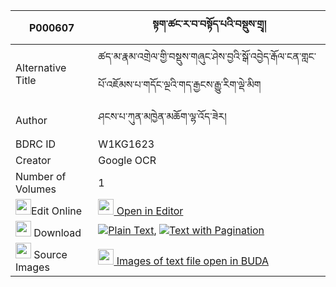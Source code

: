 |P000607|སྟག་ཚང་ར་བ་བསྟོད་པའི་བསྡུས་གྲྭ། 
| --- | --- 
|Alternative Title |ཚད་མ་རྣམ་འགྲེལ་གྱི་བསྡུས་གཞུང་ཤེས་བྱའི་སྒོ་འབྱེད་རྒོལ་ངན་གླང་པོ་འཇོམས་པ་གདོང་ལྔའི་གད་རྒྱངས་རྒྱུ་རིག་ལྡེ་མིག
|Author| ཤངས་པ་ཀུན་མཁྱེན་མཆོག་ལྷ་འོད་ཟེར།
|BDRC ID | W1KG1623
|Creator | Google OCR
|Number of Volumes| 1
|<img width="25" src="https://img.icons8.com/color/25/000000/edit-property.png">Edit Online| [<img width="25" src="https://avatars.githubusercontent.com/u/45091458?s=200&v=4"> Open in Editor](http://editor.openpecha.org/P000607)
|<img width="25" src="https://img.icons8.com/fluent/48/000000/download-2.png"/>  Download | [![](https://img.icons8.com/color/20/000000/txt.png)Plain Text](https://github.com/Openpecha/P000607/releases/download/v1/taktsang_rawa_topa_i_dudra_plain_P000607.zip), [![](https://img.icons8.com/color/20/000000/txt.png)Text with Pagination](https://github.com/Openpecha/P000607/releases/download/v1/taktsang_rawa_topa_i_dudra_pages_P000607.zip)
|<img width="25" src="https://img.icons8.com/plasticine/100/000000/pictures-folder.png"/>  Source Images | [<img width="25" src="https://library.bdrc.io/icons/BUDA-small.svg"> Images of text file open in BUDA](https://library.bdrc.io/show/bdr:W1KG1623)